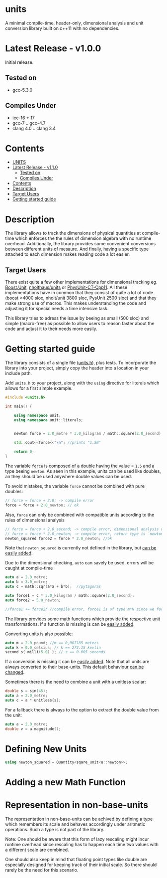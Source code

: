 # units
A minimal compile-time, header-only, dimensional analysis and unit conversion library built on c++11 with no dependencies.

# Latest Release - v1.0.0

Initial release.

## Tested on
 - gcc-5.3.0

## Compiles Under
 - icc-16 + 17
 - gcc-7 .. gcc-4.7
 - clang 4.0 .. clang 3.4
 
# Contents
- [UNITS](#units)
- [Latest Release - v1.1.0](#latest-release---v110)
	- [Tested on](#tested-on)
  - [Compiles Under](#compiles-under)
- [Contents](#contents)
- [Description](#description)
- [Target Users](#target-users)
- [Getting started guide](#getting-started-guide)

# Description

The library allows to track the dimensions of physical quantities at compile-time which enforces the the rules of dimension algebra with no runtime overhead. Additionally, the library provides some convenient conversions between different units of mesaure. And finally, having a specific type attached to each dimension makes reading code a lot easier.

## Target Users
There exist quite a few other implementations for dimensional tracking eg. [Boost.Unit](http://www.boost.org/doc/libs/1_64_0/doc/html/boost_units.html), [nholthaus/units](https://github.com/nholthaus/units) or [PhysUnit-CT-Cpp11](https://github.com/martinmoene/PhysUnits-CT-Cpp11). All these implementations have in common that they consist of quite a lot of code (boost >4000 sloc, nholt/unit 3800 sloc, PysUnit 2500 sloc) and that they make strong use of macros. This makes understanding the code and adjusting it for special needs a time intensive task.

This library tries to adress the issue by beeing as small (500 sloc) and simple (macro-free) as possible to allow users to reason faster about the code and adjust it to their needs more easily.  

# Getting started guide
The library consists of a single file ([units.h](include/units.h)), plus tests. To incorporate the library into your project, simply copy the header into a location in your include path.

Add `units.h` to your project, along with the `using` directive for literals which allows for a first simple example.

```cpp
#include <units.h>

int main() {

    using namespace unit;
    using namespace unit::literals;


    newton force = 2.0_metre * 3.0_kilogram / math::square(2.0_second);

    std::cout<<force<<"\n"; //prints "1.5N"
    
    return 0;
}
```

The variable `force` is composed of a double having the value = `1.5` and a type beeing `newton`. As seen in this example, units can be used like doubles, an they should be used anywhere double values can be used.

To avoid mistakes, the variable `force` cannot be combined with pure doubles:

```cpp
// force = force + 2.0; -> compile error
force = force + 2.0_newton; // ok
``` 
Also, `force` can only be combined with compatible units according to the rules of dimensional analysis

```cpp
// force = force + 2.0_second; -> compile error, dimensional analysis doesnt allow for summing different units 
// force = force * 2.0_newton; -> compile error, return type is `newton^2`, which cannot be assigned to type 'newton'
newton_squared force2 = force * 2.0_newton; //ok
```

Note that `newton_squared` is currently not defined in the library, but [can be easily added](#defining-new-units).

Due to the dimensional checking, `auto` can savely be used, errors will be caught at compile-time

```cpp
auto a = 2.0_metre;
auto b = 3.0_metre; 
auto c = math::sqr(a*a + b*b);  //pytagoras

auto force1 = c * 3.0_kilogram / math::square(2.0_second);
auto force2 = 5.0_newton;

//force1 += force2; //compile error, force1 is of type m*N since we forgot a 't' in 'sqr' making c of type meter^2  
```

The library provides some math functions which provide the respective unit transformations. If a function is missing is can be [easily added](#adding-a-new-math-function).

Converting units is also possible:

```cpp
auto m = 2.0_pound; //m == 0,907185 meters
auto k = 0.0_celsius; // k == 273.15 kevlin
second s{ milli(5.0) }; // s == 0.005 seconds
```

If a conversion is missing it can be [easily added](#adding-a-new-math-function). Note that all units are always converted to their base-units. This default behaviour [can be changed](#representation-in-non-base-units).

Sometimes there is the need to combine a unit with a unitless scalar:

```cpp
double s = sin(45);
auto a = 2.0_metre; 
auto c = a * unitless{s};
```

For a fallback there is always to the option to extract the double value from the unit:

```cpp
auto a = 2.0_metre; 
double v = a.magnitude();
```



# Defining New Units

```cpp
using newton_squared = Quantity<sqare_unit<u::newton>>;
```

# Adding a new Math Function



# Representation in non-base-units

The representation in non-base-units can be achived by defining a type which remembers its scale and behaves accordingly under aritmetic operations. Such a type is not part of the library.

Note: One should be aware that this form of lazy rescaling might incur runtime overhead since rescaling has to happen each time two values with a different scale are combined.

One should also keep in mind that floating point types like double are especially designed for keeping track of their initial scale. So there should rarely be the need for this scenario. 

